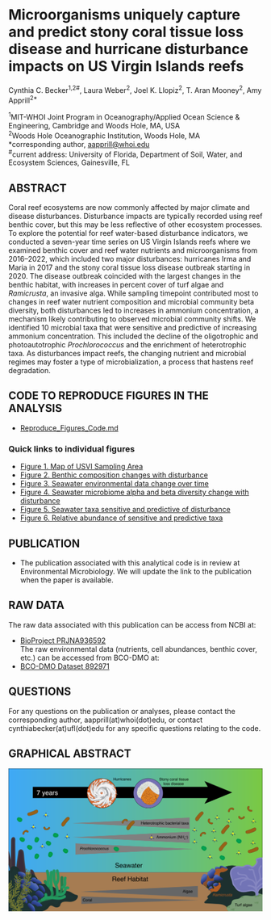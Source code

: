 # Microorganisms uniquely capture and predict stony coral tissue loss disease and hurricane disturbance impacts on US Virgin Islands reefs

Cynthia C. Becker<sup>1,2#</sup>, Laura Weber<sup>2</sup>, Joel K. Llopiz<sup>2</sup>, T. Aran Mooney<sup>2</sup>, Amy Apprill<sup>2*</sup>

<sup>1</sup>MIT-WHOI Joint Program in Oceanography/Applied Ocean Science & Engineering, Cambridge and Woods Hole, MA, USA<br>
<sup>2</sup>Woods Hole Oceanographic Institution, Woods Hole, MA<br>
*corresponding author, aapprill@whoi.edu<br>
<sup>#</sup>current address: University of Florida, Department of Soil, Water, and Ecosystem Sciences, Gainesville, FL<br>

## ABSTRACT
Coral reef ecosystems are now commonly affected by major climate and disease disturbances. Disturbance impacts are typically recorded using reef benthic cover, but this may be less reflective of other ecosystem processes. To explore the potential for reef water-based disturbance indicators, we conducted a seven-year time series on US Virgin Islands reefs where we examined benthic cover and reef water nutrients and microorganisms from 2016–2022, which included two major disturbances: hurricanes Irma and Maria in 2017 and the stony coral tissue loss disease outbreak starting in 2020. The disease outbreak coincided with the largest changes in the benthic habitat, with increases in percent cover of turf algae and *Ramicrusta*, an invasive alga. While sampling timepoint contributed most to changes in reef water nutrient composition and microbial community beta diversity, both disturbances led to increases in ammonium concentration, a mechanism likely contributing to observed microbial community shifts. We identified 10 microbial taxa that were sensitive and predictive of increasing ammonium concentration. This included the decline of the oligotrophic and photoautotrophic *Prochlorococcus* and the enrichment of heterotrophic taxa. As disturbances impact reefs, the changing nutrient and microbial regimes may foster a type of microbialization, a process that hastens reef degradation.

## CODE TO REPRODUCE FIGURES IN THE ANALYSIS
* [Reproduce_Figures_Code.md](https://github.com/CynthiaBecker/USVI-timeseries/blob/main/Reproduce_Figures_Code.md)
### Quick links to individual figures
* [Figure 1. Map of USVI Sampling Area](https://github.com/CynthiaBecker/USVI-timeseries/blob/main/Reproduce_Figures_Code.md#figure-1)
* [Figure 2. Benthic composition changes with disturbance](https://github.com/CynthiaBecker/USVI-timeseries/blob/main/Reproduce_Figures_Code.md#figure-2)
* [Figure 3. Seawater environmental data change over time](https://github.com/CynthiaBecker/USVI-timeseries/blob/main/Reproduce_Figures_Code.md#figure-3-code)
* [Figure 4. Seawater microbiome alpha and beta diversity change with disturbance](https://github.com/CynthiaBecker/USVI-timeseries/blob/main/Reproduce_Figures_Code.md#figure-4)
* [Figure 5. Seawater taxa sensitive and predictive of disturbance](https://github.com/CynthiaBecker/USVI-timeseries/blob/main/Reproduce_Figures_Code.md#figure-5---sensitive-and-predictive-taxa)
* [Figure 6. Relative abundance of sensitive and predictive taxa](https://github.com/CynthiaBecker/USVI-timeseries/blob/main/Reproduce_Figures_Code.md#figure-6---relative-abundance-of-sensitive-and-predictive-taxa)

## PUBLICATION
* The publication associated with this analytical code is in review at Environmental Microbiology. We will update the link to the publication when the paper is available. 

## RAW DATA 
The raw data associated with this publication can be access from NCBI at:     
* [BioProject PRJNA936592](https://www.ncbi.nlm.nih.gov/bioproject/PRJNA936592)<br>
The raw environmental data (nutrients, cell abundances, benthic cover, etc.) can be accessed from BCO-DMO at:     
* [BCO-DMO Dataset 892971](https://www.bco-dmo.org/dataset/892971)

## QUESTIONS
For any questions on the publication or analyses, please contact the corresponding author, aapprill(at)whoi(dot)edu, or contact cynthiabecker(at)ufl(dot)edu for any specific questions relating to the code. 

## GRAPHICAL ABSTRACT

![add graphical abstract](https://github.com/CynthiaBecker/USVI-timeseries/blob/main/figures/EMI_Graphical_Abstract-01.png)